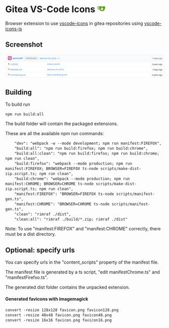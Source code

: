# Gitea VS-Code Icons <img src="favicon.png" alt="Gitea VS-Code Icons" width="25" />

Browser extension to use [vscode-icons](https://github.com/dderevjanik/github-vscode-icons) in gitea repositories using [vscode-icons-js](https://github.com/dderevjanik/vscode-icons-js)

## Screenshot
![gitea-vscode-icons](gitea-icons.png)

## Building

To build run
```
npm run build:all
```
The build folder will contain the packaged extensions.

These are all the available npm run commands:
```
    "dev": "webpack -w --mode development; npm run manifest:FIREFOX",
    "build:all": "npm run build:firefox; npm run build:chrome",
    "build:all:clean": "npm run build:firefox; npm run build:chrome; npm run clean",
    "build:firefox": "webpack --mode production; npm run manifest:FIREFOX; BROWSER=FIREFOX ts-node scripts/make-dist-zip.script.ts; npm run clean",
    "build:chrome": "webpack --mode production; npm run manifest:CHROME; BROWSER=CHROME ts-node scripts/make-dist-zip.script.ts; npm run clean",
    "manifest:FIREFOX": "BROWSER=FIREFOX ts-node scripts/manifest-gen.ts",
    "manifest:CHROME": "BROWSER=CHROME ts-node scripts/manifest-gen.ts",
    "clean": "rimraf ./dist",
    "clean:all": "rimraf ./build/*.zip; rimraf ./dist"
```
Note: To use "manifest:FIREFOX" and "manifest:CHROME" correctly, there must be a dist directory. 
## Optional: specify urls
You can specify urls in the "content_scripts" property of the manifest file.

The manifest file is generated by a ts script, "edit manifestChrome.ts" and "manifestFirefxo.ts".

The generated dist folder contains the unpacked extension.
#### Generated favicons with imagemagick
```
convert -resize 128x128 favicon.png favicon128.png
convert -resize 48x48 favicon.png favicon48.png
convert -resize 16x16 favicon.png favicon16.png
```